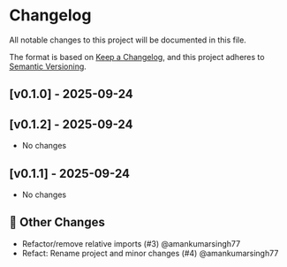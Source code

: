 # Changelog

All notable changes to this project will be documented in this file.

The format is based on [Keep a Changelog](https://keepachangelog.com/en/1.0.0/),
and this project adheres to [Semantic Versioning](https://semver.org/spec/v2.0.0.html).
## [v0.1.0] - 2025-09-24
## [v0.1.2] - 2025-09-24

- No changes

## [v0.1.1] - 2025-09-24

- No changes


## 🔄 Other Changes

- Refactor/remove relative imports (#3) @amankumarsingh77
- Refact: Rename project and minor changes (#4) @amankumarsingh77



